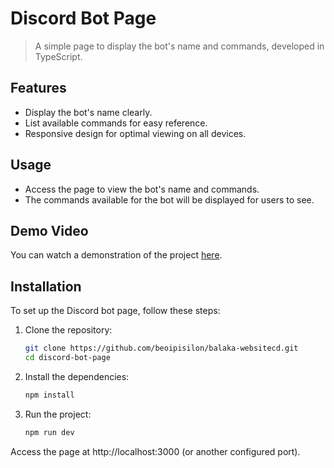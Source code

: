 # Discord Bot Page

> A simple page to display the bot's name and commands, developed in TypeScript.

## Features

- Display the bot's name clearly.
- List available commands for easy reference.
- Responsive design for optimal viewing on all devices.

## Usage

- Access the page to view the bot's name and commands.
- The commands available for the bot will be displayed for users to see.

## Demo Video

You can watch a demonstration of the project [here](https://drive.google.com/file/d/1abhruniNNObOKb0hI7-mhFhCwvAwRGNv/view?usp=sharing).

## Installation

To set up the Discord bot page, follow these steps:

1. Clone the repository:
   ```bash
   git clone https://github.com/beoipisilon/balaka-websitecd.git
   cd discord-bot-page

2. Install the dependencies:
   ```bash
   npm install

4. Run the project:
   ```bash
   npm run dev

Access the page at http://localhost:3000 (or another configured port).
